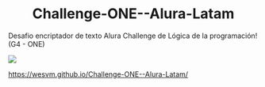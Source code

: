 <h1 align="center">Challenge-ONE--Alura-Latam</h1>

Desafio encriptador de texto Alura Challenge de Lógica de la programación! (G4 - ONE)

<img src="https://bafybeicrpyridpqsfmrscozhi3ltz4tsyj6mzkcscrrdfq5h64qs7rkrle.ipfs.w3s.link/desafio.png">

https://wesvm.github.io/Challenge-ONE--Alura-Latam/
